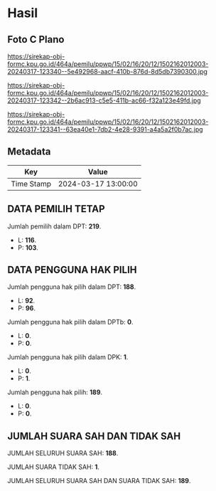 # Hasil

## Foto C Plano

https://sirekap-obj-formc.kpu.go.id/464a/pemilu/ppwp/15/02/16/20/12/1502162012003-20240317-123340--5e492968-aacf-410b-876d-8d5db7390300.jpg

https://sirekap-obj-formc.kpu.go.id/464a/pemilu/ppwp/15/02/16/20/12/1502162012003-20240317-123342--2b6ac913-c5e5-411b-ac66-f32a123e49fd.jpg

https://sirekap-obj-formc.kpu.go.id/464a/pemilu/ppwp/15/02/16/20/12/1502162012003-20240317-123341--63ea40e1-7db2-4e28-9391-a4a5a2f0b7ac.jpg


## Metadata

| Key        | Value               |
| ---------- | ------------------- |
| Time Stamp | 2024-03-17 13:00:00 |


## DATA PEMILIH TETAP

Jumlah pemilih dalam DPT: **219**.
 * L: **116**.
 * P: **103**.

## DATA PENGGUNA HAK PILIH

Jumlah pengguna hak pilih dalam DPT: **188**.
 * L: **92**.
 * P: **96**.

Jumlah pengguna hak pilih dalam DPTb: **0**.
 * L: **0**.
 * P: **0**.

Jumlah pengguna hak pilih dalam DPK: **1**.
 * L: **0**.
 * P: **1**.

Jumlah pengguna hak pilih: **189**.
 * L: **0**.
 * P: **0**.

## JUMLAH SUARA SAH DAN TIDAK SAH

JUMLAH SELURUH SUARA SAH: **188**.

JUMLAH SUARA TIDAK SAH: **1**.

JUMLAH SELURUH SUARA SAH DAN SUARA TIDAK SAH: **189**.


